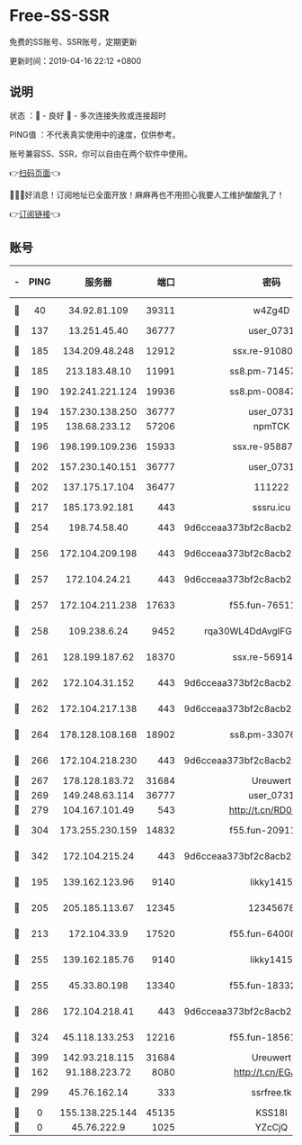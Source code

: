 # Free-SS-SSR

免费的SS账号、SSR账号，定期更新

更新时间：2019-04-16 22:12 +0800

## 说明

状态     ：🙂 - 良好 🙁 - 多次连接失败或连接超时

PING值   ：不代表真实使用中的速度，仅供参考。

账号兼容SS、SSR，你可以自由在两个软件中使用。

👉[扫码页面](https://liesauer.github.io/Free-SS-SSR/)👈

🎉🎉🎉好消息！订阅地址已全面开放！麻麻再也不用担心我要人工维护酸酸乳了！

👉[订阅链接](https://www.liesauer.net/yogurt/subscribe?ACCESS_TOKEN=DAYxR3mMaZAsaqUb)👈

## 账号

|-|PING|服务器|端口|密码|加密方式|区域|
|:----:|:----:|:-----:|-----:|:----:|:----:|:----:|
|🙂|40|34.92.81.109|39311|w4Zg4D|chacha20-ietf|US|
|🙂|137|13.251.45.40|36777|user_0731|chacha20|SG|
|🙂|185|134.209.48.248|12912|ssx.re-91080616|aes-256-cfb|US|
|🙂|185|213.183.48.10|11991|ss8.pm-71457072|rc4-md5|RU|
|🙂|190|192.241.221.124|19936|ss8.pm-00847674|aes-256-cfb|US|
|🙂|194|157.230.138.250|36777|user_0731|chacha20|US|
|🙂|195|138.68.233.12|57206|npmTCK|rc4-md5|US|
|🙂|196|198.199.109.236|15933|ssx.re-95887185|aes-256-cfb|US|
|🙂|202|157.230.140.151|36777|user_0731|chacha20|US|
|🙂|202|137.175.17.104|36477|111222|aes-256-cfb|US|
|🙂|217|185.173.92.181|443|sssru.icu|rc4-md5|RU|
|🙂|254|198.74.58.40|443|9d6cceaa373bf2c8acb22e60b6a58be6|aes-256-cfb|US|
|🙂|256|172.104.209.198|443|9d6cceaa373bf2c8acb22e60b6a58be6|aes-256-cfb|US|
|🙂|257|172.104.24.21|443|9d6cceaa373bf2c8acb22e60b6a58be6|aes-256-cfb|US|
|🙂|257|172.104.211.238|17633|f55.fun-76511105|aes-256-cfb|US|
|🙂|258|109.238.6.24|9452|rqa30WL4DdAvgIFG6Fs3znzTa|aes-256-cfb|FR|
|🙂|261|128.199.187.62|18370|ssx.re-56914452|aes-256-cfb|SG|
|🙂|262|172.104.31.152|443|9d6cceaa373bf2c8acb22e60b6a58be6|aes-256-cfb|US|
|🙂|262|172.104.217.138|443|9d6cceaa373bf2c8acb22e60b6a58be6|aes-256-cfb|US|
|🙂|264|178.128.108.168|18902|ss8.pm-33076243|aes-256-cfb|SG|
|🙂|266|172.104.218.230|443|9d6cceaa373bf2c8acb22e60b6a58be6|aes-256-cfb|US|
|🙂|267|178.128.183.72|31684|Ureuwert|chacha20|US|
|🙂|269|149.248.63.114|36777|user_0731|chacha20|CA|
|🙂|279|104.167.101.49|543|http://t.cn/RD0D7sx|rc4-md5|CA|
|🙂|304|173.255.230.159|14832|f55.fun-20911202|aes-256-cfb|US|
|🙂|342|172.104.215.24|443|9d6cceaa373bf2c8acb22e60b6a58be6|aes-256-cfb|US|
|🙂|195|139.162.123.96|9140|likky1415|aes-256-cfb|JP|
|🙂|205|205.185.113.67|12345|12345678|aes-256-cfb|US|
|🙂|213|172.104.33.9|17520|f55.fun-64008519|aes-256-cfb|SG|
|🙂|255|139.162.185.76|9140|likky1415|aes-256-cfb|DE|
|🙂|255|45.33.80.198|13340|f55.fun-18332298|aes-256-cfb|US|
|🙂|286|172.104.218.41|443|9d6cceaa373bf2c8acb22e60b6a58be6|aes-256-cfb|US|
|🙂|324|45.118.133.253|12216|f55.fun-18561678|aes-256-cfb|SG|
|🙂|399|142.93.218.115|31684|Ureuwert|chacha20|IN|
|🙁|162|91.188.223.72|8080|http://t.cn/EGJIyrl|rc4-md5|RU|
|🙁|299|45.76.162.14|333|ssrfree.tk|aes-256-cfb|SG|
|🙁|0|155.138.225.144|45135|KSS18l|rc4-md5|US|
|🙁|0|45.76.222.9|1025|YZcCjQ|rc4-md5|JP|
